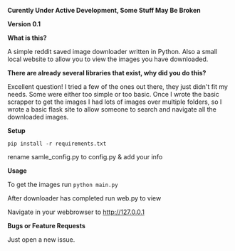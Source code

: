 **Curently Under Active Development, Some Stuff May Be Broken**



**Version 0.1**



**What is this?**

A simple reddit saved image downloader written in Python. Also a small local website to allow you to view the images you have downloaded.



**There are already several libraries that exist, why did you do this?**

Excellent question! I tried a few of the ones out there, they just didn't fit my needs. Some were either too simple or too basic. Once I wrote the basic scrapper to get the images I had lots of images over multiple folders, so I wrote a basic flask site to allow someone to search and navigate all the downloaded images.



**Setup**

`pip install -r requirements.txt`

rename samle_config.py to config.py & add your info



**Usage**

To get the images run `python main.py`

After downloader has completed run web.py to view

Navigate in your webbrowser to http://127.0.0.1 



**Bugs or Feature Requests**

Just open a new issue.

